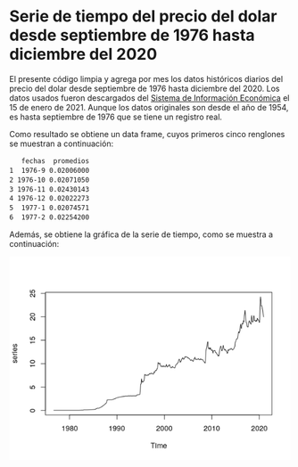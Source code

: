 # Serie de tiempo del precio del dolar desde septiembre de 1976 hasta diciembre del 2020

El presente código limpia y agrega por mes los datos históricos diarios del precio del dolar desde septiembre de 1976 hasta diciembre del 2020. Los datos usados fueron descargados del <a href="https://www.banxico.org.mx/SieInternet/consultarDirectorioInternetAction.do?sector=6&accion=consultarCuadro&idCuadro=CF373&locale=es">Sistema de Información Económica</a> el 15 de enero de 2021. Aunque los datos originales son desde el año de 1954, es hasta septiembre de 1976 que se tiene un registro real. 

Como resultado se obtiene un data frame, cuyos primeros cinco renglones se muestran a continuación:

```sh
   fechas  promedios
1  1976-9 0.02006000
2 1976-10 0.02071050
3 1976-11 0.02430143
4 1976-12 0.02022273
5  1977-1 0.02074571
6  1977-2 0.02254200
```

Además, se obtiene la gráfica de la serie de tiempo, como se muestra a continuación:

<img src="Rplot.png" alt="Serie">